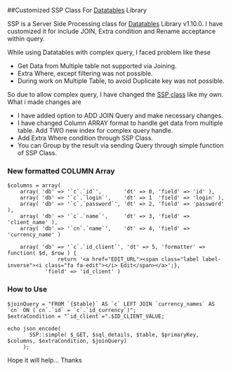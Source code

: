 
##Customized SSP Class For [Datatables](http://datatables.net/) Library


SSP is a Server Side Processing class for [Datatables](http://datatables.net/) Library v1.10.0. 
I have customized it for include JOIN, Extra condition and Rename acceptance within query.

While using Datatables with complex query, I faced problem like these

 - Get Data from Multiple table not supported via Joining.
 - Extra Where, except filtering was not possible.
 - During work on Multiple Table, to avoid Duplicate key was not possible.

So due to allow complex query, I have changed the [SSP class](https://github.com/DataTables/DataTables/blob/master/examples/server_side/scripts/ssp.class.php) like my own. What i made changes are

 - I have added option to ADD JOIN Query and make necessary changes.
 - I have changed Column ARRAY format to handle get data from multiple table. Add TWO new index for complex query handle.
 - Add Extra Where condition through SSP Class.
 - You can Group by the result via sending Query through simple function of SSP Class.


### New formatted COLUMN Array #####

    $columns = array(
        array( 'db' => '`c`.`id`',       'dt' => 0, 'field' => 'id' ),
        array( 'db' => '`c`.`login`',    'dt' => 1  'field' => 'login' ),
        array( 'db' => '`c`.`password`', 'dt' => 2, 'field' => 'password' ),
        array( 'db' => '`c`.`name`',     'dt' => 3, 'field' => 'client_name' ),
        array( 'db' => '`cn`.`name`',    'dt' => 4, 'field' => 'currency_name' )

        array( 'db' => '`c`.`id_client`', 'dt' => 5, 'formatter' => function( $d, $row ) {
                    return '<a href="EDIT_URL"><span class="label label-inverse"><i class="fa fa-edit"></i> Edit</span></a>';}, 
                'field' => 'id_client' )

### How to Use #####

    $joinQuery = "FROM `{$table}` AS `c` LEFT JOIN `currency_names` AS `cn` ON (`cn`.`id` = `c`.`id_currency`)";
    $extraCondition = "`id_client`=".$ID_CLIENT_VALUE;
    
    echo json_encode(
           SSP::simple( $_GET, $sql_details, $table, $primaryKey, $columns, $extraCondition, $joinQuery)
         );
         



Hope it will help... 
Thanks

